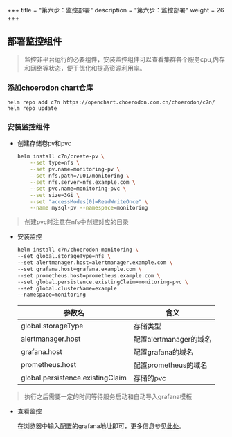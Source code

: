 +++
title = "第六步：监控部署"
description = "第六步：监控部署"
weight = 26
+++

## 部署监控组件

<blockquote class="note">
监控非平台运行的必要组件，安装监控组件可以查看集群各个服务cpu,内存和网络等状态，便于优化和提高资源利用率。
</blockquote>

### 添加choerodon chart仓库

```
helm repo add c7n https://openchart.choerodon.com.cn/choerodon/c7n/
helm repo update
```

### 安装监控组件

- 创建存储卷pv和pvc

    ```bash
    helm install c7n/create-pv \
        --set type=nfs \
        --set pv.name=monitoring-pv \
        --set nfs.path=/u01/monitoring \
        --set nfs.server=nfs.example.com \
        --set pvc.name=monitoring-pvc \
        --set size=3Gi \
        --set "accessModes[0]=ReadWriteOnce" \
        --name mysql-pv --namespace=monitoring
    ```
<blockquote class="note">
创建pvc时注意在nfs中创建对应的目录
</blockquote>

- 安装监控

    ```bash
    helm install c7n/choerodon-monitoring \
    --set global.storageType=nfs \
    --set alertmanager.host=alertmanager.example.com \
    --set grafana.host=grafana.example.com \
    --set prometheus.host=prometheus.example.com \
    --set global.persistence.existingClaim=monitoring-pvc \
    --set global.clusterName=example
    --namespace=monitoring
    ```

    参数名 | 含义 
    --- |  --- 
    global.storageType|存储类型
    alertmanager.host|配置alertmanager的域名
    grafana.host|配置grafana的域名
    prometheus.host|配置prometheus的域名
    global.persistence.existingClaim|存储的pvc

<blockquote class="note">
执行之后需要一定的时间等待服务启动和自动导入grafana模板
</blockquote>

- 查看监控

    在浏览器中输入配置的grafana地址即可，更多信息参见[此处](../../../user-guide/operating-manage/)。
